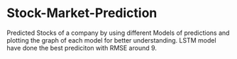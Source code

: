 # Stock-Market-Prediction
Predicted Stocks of a company by using different Models of predictions and plotting the graph of each model for better understanding.
LSTM model have done the best prediciton with RMSE around 9.
